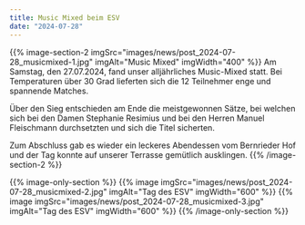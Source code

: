 ```yaml
---
title: Music Mixed beim ESV
date: "2024-07-28"
---
```


{{% image-section-2 imgSrc="images/news/post_2024-07-28_musicmixed-1.jpg" imgAlt="Music Mixed" imgWidth="400" %}}
Am Samstag, den 27.07.2024, fand unser alljährliches Music-Mixed statt. Bei Temperaturen über 30 Grad lieferten sich die 12 Teilnehmer enge und spannende Matches.

Über den Sieg entschieden am Ende die meistgewonnen Sätze, bei welchen sich bei den Damen Stephanie Resimius und bei den Herren Manuel Fleischmann durchsetzten und sich die Titel sicherten.

Zum Abschluss gab es wieder ein leckeres Abendessen vom Bernrieder Hof und der Tag konnte auf unserer Terrasse gemütlich ausklingen.
{{% /image-section-2 %}}

{{% image-only-section %}}
{{% image imgSrc="images/news/post_2024-07-28_musicmixed-2.jpg" imgAlt="Tag des ESV" imgWidth="600" %}}
{{% image imgSrc="images/news/post_2024-07-28_musicmixed-3.jpg" imgAlt="Tag des ESV" imgWidth="600" %}}
{{% /image-only-section %}}
